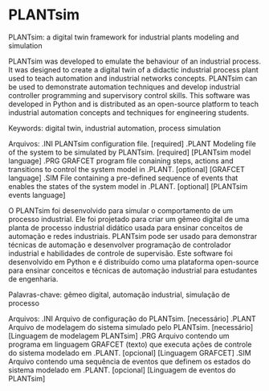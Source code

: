 # PLANTsim
PLANTsim: a digital twin framework for industrial plants modeling and simulation

PLANTsim was developed to emulate the behaviour of an industrial process. It was
designed to create a digital twin of a didactic industrial process plant used to teach automation and
industrial networks concepts. PLANTsim can be used to demonstrate automation techniques and
develop industrial controller programming and supervisory control skills. This software was
developed in Python and is distributed as an open-source platform to teach industrial
automation concepts and techniques for engineering students.

Keywords: digital twin, industrial automation, process simulation

Arquivos:
.INI      PLANTsim configuration file. 
          [required]
.PLANT    Modeling file of the system to be simulated by PLANTsim. 
          [required] [PLANTsim model language]
.PRG      GRAFCET program file conaining steps, actions and transitions to control the 
          system model in .PLANT. 
          [optional] [GRAFCET language]
.SIM      File containing a pre-defined sequence of events that enables the states of the system 
          model in .PLANT. 
          [optional] [PLANTsim events language]

O PLANTsim foi desenvolvido para simular o comportamento de um processo industrial.
Ele foi projetado para criar um gêmeo digital de uma planta de processo industrial didático usada
para ensinar conceitos de automação e redes industriais. PLANTsim pode ser usado para
demonstrar técnicas de automação e desenvolver programação de controlador industrial e
habilidades de controle de supervisão. Este software foi desenvolvido em Python e é distribuído
como uma plataforma open-source para ensinar conceitos e técnicas de automação industrial para
estudantes de engenharia.

Palavras-chave: gêmeo digital, automação industrial, simulação de processo

Arquivos:
.INI      Arquivo de configuração do PLANTsim. 
          [necessário]
.PLANT    Arquivo de modelagem do sistema simulado pelo PLANTsim. 
          [necessário] [Linguagem de modelagem PLANTsim]
.PRG      Arquivo contendo um programa em linguagem GRAFCET (texto) que executa ações de controle do
          sistema modelado em .PLANT. 
          [opcional] [Linguagem GRAFCET]
.SIM      Arquivo contendo uma sequência de eventos que definem os estados do sistema modelado em .PLANT. 
          [opcional] [Linguagem de eventos do PLANTsim]
